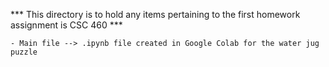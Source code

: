 *** This directory is to hold any items pertaining to the first 
    homework assignment is CSC 460 ***

    - Main file --> .ipynb file created in Google Colab for the water jug puzzle
